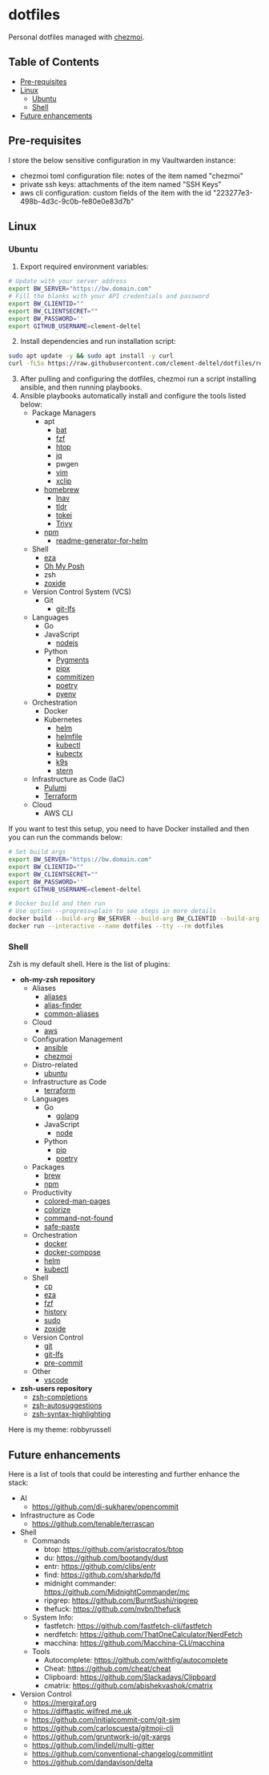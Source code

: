 # dotfiles <!-- omit in toc -->

Personal dotfiles managed with [chezmoi](https://www.chezmoi.io).

## Table of Contents <!-- omit in toc -->

- [Pre-requisites](#pre-requisites)
- [Linux](#linux)
  - [Ubuntu](#ubuntu)
  - [Shell](#shell)
- [Future enhancements](#future-enhancements)

## Pre-requisites

I store the below sensitive configuration in my Vaultwarden instance:

 - chezmoi toml configuration file: notes of the item named "chezmoi"
 - private ssh keys: attachments of the item named "SSH Keys"
 - aws cli configuration: custom fields of the item with the id "223277e3-498b-4d3c-9c0b-fe80e0e83d7b"

## Linux

### Ubuntu

1. Export required environment variables:
```bash
# Update with your server address
export BW_SERVER="https://bw.domain.com"
# Fill the blanks with your API credentials and password
export BW_CLIENTID=""
export BW_CLIENTSECRET=""
export BW_PASSWORD=''
export GITHUB_USERNAME=clement-deltel
```

2. Install dependencies and run installation script:
```bash
sudo apt update -y && sudo apt install -y curl
curl -fLSs https://raw.githubusercontent.com/clement-deltel/dotfiles/refs/heads/main/docker/linux/install.sh
```

3. After pulling and configuring the dotfiles, chezmoi run a script installing ansible, and then running playbooks.
4. Ansible playbooks automatically install and configure the tools listed below:
    - Package Managers
      - apt
        - [bat](https://github.com/sharkdp/bat)
        - [fzf](https://github.com/junegunn/fzf)
        - [htop](https://github.com/htop-dev/htop)
        - [jq](https://github.com/jqlang/jq)
        - pwgen
        - [vim](https://github.com/vim/vim)
        - [xclip](https://github.com/astrand/xclip)
      - [homebrew](https://github.com/Homebrew/brew)
        - [lnav](https://github.com/tstack/lnav)
        - [tldr](https://github.com/tldr-pages/tlrc)
        - [tokei](https://github.com/XAMPPRocky/tokei)
        - [Trivy](https://github.com/aquasecurity/trivy)
      - [npm](https://github.com/npm/cli)
        - [readme-generator-for-helm](https://github.com/bitnami/readme-generator-for-helm)
    - Shell
      - [eza](https://github.com/eza-community/eza)
      - [Oh My Posh](https://github.com/jandedobbeleer/oh-my-posh)
      - zsh
      - [zoxide](https://github.com/ajeetdsouza/zoxide)
    - Version Control System (VCS)
      - Git
        - [git-lfs](https://github.com/git-lfs/git-lfs)
    - Languages
      - Go
      - JavaScript
        - [nodejs](https://github.com/nodejs/node)
      - Python
        - [Pygments](https://github.com/pygments/pygments)
        - [pipx](https://github.com/pypa/pipx)
        - [commitizen](https://github.com/commitizen-tools/commitizen)
        - [poetry](https://github.com/python-poetry/poetry)
        - [pyenv](https://github.com/pyenv/pyenv)
    - Orchestration
      - Docker
      - Kubernetes
        - [helm](https://github.com/helm/helm)
        - [helmfile](https://github.com/helmfile/helmfile)
        - [kubectl](https://github.com/kubernetes/kubectl)
        - [kubectx](https://github.com/ahmetb/kubectx)
        - [k9s](https://github.com/derailed/k9s)
        - [stern](https://github.com/stern/stern)
    - Infrastructure as Code (IaC)
      - [Pulumi](https://github.com/pulumi/pulumi)
      - [Terraform](https://github.com/hashicorp/terraform)
    - Cloud
      - AWS CLI

If you want to test this setup, you need to have Docker installed and then you can run the commands below:
```bash
# Set build args
export BW_SERVER="https://bw.domain.com"
export BW_CLIENTID=""
export BW_CLIENTSECRET=""
export BW_PASSWORD=''
export GITHUB_USERNAME=clement-deltel

# Docker build and then run
# Use option --progress=plain to see steps in more details
docker build --build-arg BW_SERVER --build-arg BW_CLIENTID --build-arg BW_CLIENTSECRET --build-arg BW_PASSWORD --build-arg GITHUB_USERNAME --file docker/linux/Dockerfile --tag dotfiles docker/linux/
docker run --interactive --name dotfiles --tty --rm dotfiles
```

### Shell

Zsh is my default shell. Here is the list of plugins:

- **oh-my-zsh repository**
  - Aliases
    - [aliases](https://github.com/ohmyzsh/ohmyzsh/tree/master/plugins/aliases)
    - [alias-finder](https://github.com/ohmyzsh/ohmyzsh/tree/master/plugins/alias-finder)
    - [common-aliases](https://github.com/ohmyzsh/ohmyzsh/tree/master/plugins/common-aliases)
  - Cloud
    - [aws](https://github.com/ohmyzsh/ohmyzsh/tree/master/plugins/aws)
  - Configuration Management
    - [ansible](https://github.com/ohmyzsh/ohmyzsh/tree/master/plugins/ansible)
    - [chezmoi](https://github.com/ohmyzsh/ohmyzsh/tree/master/plugins/chezmoi)
  - Distro-related
    - [ubuntu](https://github.com/ohmyzsh/ohmyzsh/tree/master/plugins/ubuntu)
  - Infrastructure as Code
    - [terraform](https://github.com/ohmyzsh/ohmyzsh/tree/master/plugins/terraform)
  - Languages
    - Go
      - [golang](https://github.com/ohmyzsh/ohmyzsh/tree/master/plugins/golang)
    - JavaScript
      - [node](https://github.com/ohmyzsh/ohmyzsh/tree/master/plugins/node)
    - Python
      - [pip](https://github.com/ohmyzsh/ohmyzsh/tree/master/plugins/pip)
      - [poetry](https://github.com/ohmyzsh/ohmyzsh/tree/master/plugins/poetry)
  - Packages
    - [brew](https://github.com/ohmyzsh/ohmyzsh/tree/master/plugins/brew)
    - [npm](https://github.com/ohmyzsh/ohmyzsh/tree/master/plugins/npm)
  - Productivity
    - [colored-man-pages](https://github.com/ohmyzsh/ohmyzsh/tree/master/plugins/colored-man-pages)
    - [colorize](https://github.com/ohmyzsh/ohmyzsh/tree/master/plugins/colorize)
    - [command-not-found](https://github.com/ohmyzsh/ohmyzsh/tree/master/plugins/command-not-found)
    - [safe-paste](https://github.com/ohmyzsh/ohmyzsh/tree/master/plugins/safe-paste)
  - Orchestration
    - [docker](https://github.com/ohmyzsh/ohmyzsh/tree/master/plugins/docker)
    - [docker-compose](https://github.com/ohmyzsh/ohmyzsh/tree/master/plugins/docker-compose)
    - [helm](https://github.com/ohmyzsh/ohmyzsh/tree/master/plugins/helm)
    - [kubectl](https://github.com/ohmyzsh/ohmyzsh/tree/master/plugins/kubectl)
  - Shell
    - [cp](https://github.com/ohmyzsh/ohmyzsh/tree/master/plugins/cp)
    - [eza](https://github.com/ohmyzsh/ohmyzsh/tree/master/plugins/eza)
    - [fzf](https://github.com/ohmyzsh/ohmyzsh/tree/master/plugins/fzf)
    - [history](https://github.com/ohmyzsh/ohmyzsh/tree/master/plugins/history)
    - [sudo](https://github.com/ohmyzsh/ohmyzsh/tree/master/plugins/sudo)
    - [zoxide](https://github.com/ohmyzsh/ohmyzsh/tree/master/plugins/zoxide)
  - Version Control
    - [git](https://github.com/ohmyzsh/ohmyzsh/tree/master/plugins/git)
    - [git-lfs](https://github.com/ohmyzsh/ohmyzsh/tree/master/plugins/git-lfs)
    - [pre-commit](https://github.com/ohmyzsh/ohmyzsh/tree/master/plugins/pre-commit)
  - Other
    - [vscode](https://github.com/ohmyzsh/ohmyzsh/tree/master/plugins/vscode)
- **zsh-users repository**
  - [zsh-completions](https://github.com/zsh-users/zsh-completions)
  - [zsh-autosuggestions](https://github.com/zsh-users/zsh-autosuggestions)
  - [zsh-syntax-highlighting](https://github.com/zsh-users/zsh-syntax-highlighting)

Here is my theme: robbyrussell

## Future enhancements

Here is a list of tools that could be interesting and further enhance the stack:

- AI
  - https://github.com/di-sukharev/opencommit
- Infrastructure as Code
  - https://github.com/tenable/terrascan
- Shell
  - Commands
    - btop: https://github.com/aristocratos/btop
    - du: https://github.com/bootandy/dust
    - entr: https://github.com/clibs/entr
    - find: https://github.com/sharkdp/fd
    - midnight commander: https://github.com/MidnightCommander/mc
    - ripgrep: https://github.com/BurntSushi/ripgrep
    - thefuck: https://github.com/nvbn/thefuck
  - System Info:
    - fastfetch: https://github.com/fastfetch-cli/fastfetch
    - nerdfetch: https://github.com/ThatOneCalculator/NerdFetch
    - macchina: https://github.com/Macchina-CLI/macchina
  - Tools
    - Autocomplete: https://github.com/withfig/autocomplete
    - Cheat: https://github.com/cheat/cheat
    - Clipboard: https://github.com/Slackadays/Clipboard
    - cmatrix: https://github.com/abishekvashok/cmatrix
- Version Control
  - https://mergiraf.org
  - https://difftastic.wilfred.me.uk
  - https://github.com/initialcommit-com/git-sim
  - https://github.com/carloscuesta/gitmoji-cli
  - https://github.com/gruntwork-io/git-xargs
  - https://github.com/lindell/multi-gitter
  - https://github.com/conventional-changelog/commitlint
  - https://github.com/dandavison/delta
